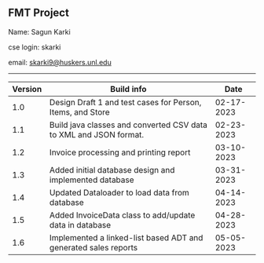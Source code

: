 ## FMT Project 

Name: Sagun Karki

cse login: skarki

email: skarki9@huskers.unl.edu

---

Version| Build info|Date
---| ---|---
1.0| Design Draft 1 and test cases for Person, Items, and Store|02-17-2023
1.1| Build java classes and converted CSV data to XML and JSON format.|02-23-2023
1.2|Invoice processing and printing report|03-10-2023
1.3|Added initial database design and implemented database|03-31-2023
1.4|Updated Dataloader to load data from database|04-14-2023
1.5|Added InvoiceData class to add/update data in database|04-28-2023
1.6|Implemented a linked-list based ADT and generated sales reports|05-05-2023
